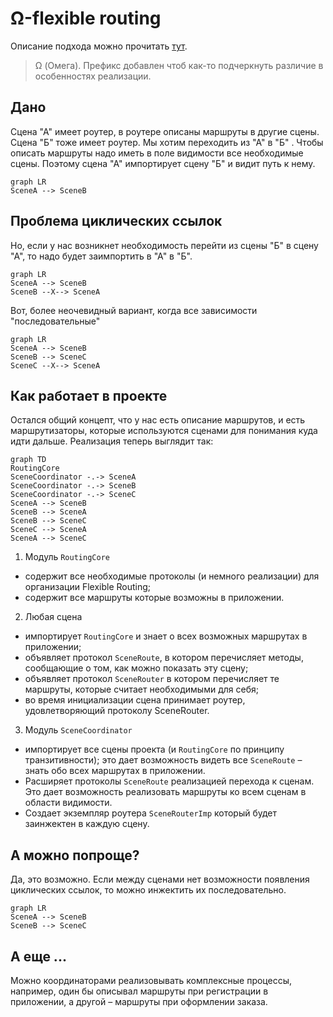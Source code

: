 # Ω-flexible routing
Описание подхода можно прочитать [тут](https://medium.com/rosberryapps/the-flexible-routing-approach-in-an-ios-app-eb4b05aa7f52).
>Ω (Омега). Префикс добавлен чтоб как-то подчеркнуть различие в особенностях реализации.
## Дано
Сцена "А" имеет роутер, в роутере описаны маршруты в другие сцены. 
Сцена "Б" тоже имеет роутер.
Мы хотим переходить из "А" в "Б" .
Чтобы описать маршруты надо иметь в поле видимости все необходимые сцены.  Поэтому сцена "А" импортирует сцену "Б" и видит путь к нему.
```mermaid
graph LR
SceneA --> SceneB
```

## Проблема циклических ссылок
Но, если у нас возникнет необходимость перейти из сцены "Б" в сцену "А", то надо будет заимпортить в "А" в "Б".
```mermaid
graph LR
SceneA --> SceneB
SceneB --X--> SceneA
```
Вот, более неочевидный вариант, когда все зависимости "последовательные"
```mermaid
graph LR
SceneA --> SceneB
SceneB --> SceneC
SceneC --X--> SceneA
```

## Как работает в проекте
Остался общий концепт, что у нас есть описание маршрутов, и есть маршрутизаторы, которые используются сценами для понимания куда идти дальше.
Реализация теперь выглядит так:
```mermaid
graph TD
RoutingCore
SceneCoordinator -.-> SceneA
SceneCoordinator -.-> SceneB
SceneCoordinator -.-> SceneC
SceneA --> SceneB
SceneB --> SceneA
SceneB --> SceneC
SceneC --> SceneA
SceneA --> SceneC
```
1. Модуль `RoutingCore`
- содержит все необходимые протоколы (и немного реализации) для организации Flexible Routing;
- содержит все маршруты которые возможны в приложении.
2. Любая сцена 
- импортирует `RoutingCore` и знает о всех возможных маршрутах в приложении;
- объявляет протокол `SceneRoute`, в котором перечисляет методы, сообщающие о том, как можно показать эту сцену;
- объявляет протокол `SceneRouter` в котором перечисляет те маршруты, которые считает необходимыми для себя;
- во время инициализации сцена принимает роутер, удовлетворяющий протоколу SceneRouter.
3. Модуль `SceneCoordinator `
- импортирует все сцены проекта (и `RoutingCore` по принципу транзитивности); это дает возможность видеть все `SceneRoute` – знать обо всех маршрутах в приложении.
- Расширяет протоколы `SceneRoute` реализацией перехода к сценам. Это дает возможность реализовать маршруты ко всем сценам в области видимости. 
- Создает экземпляр роутера `SceneRouterImp` который будет заинжектен в каждую сцену.

## А можно попроще?
Да, это возможно. Если между сценами нет возможности появления циклических ссылок, то можно инжектить их последовательно.
```mermaid
graph LR
SceneA --> SceneB
SceneB --> SceneC
```
## А еще ...
Можно координаторами реализовывать комплексные процессы, например, один бы описывал маршруты при регистрации в приложении, а другой – маршруты при оформлении заказа.
<!--stackedit_data:
eyJoaXN0b3J5IjpbLTYzMDgzODU2Miw5NjI5OTY3MDAsLTg3Mj
M2MzkxOCwxMzQ5NzUzNzYwLC0zNzc1NTM4NSwtMTQwMzU2Njc5
MywtMjA4ODc0NjYxMiw3MzA5OTgxMTZdfQ==
-->